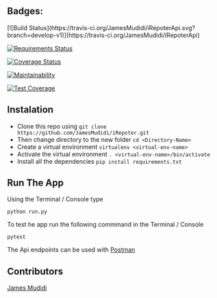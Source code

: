 <h2>Badges:</h2>
[![Build Status](https://travis-ci.org/JamesMudidi/iRepoterApi.svg?branch=develop-v1)](https://travis-ci.org/JamesMudidi/iRepoterApi)

[![Requirements Status](https://requires.io/github/JamesMudidi/iRepoterApi/requirements.svg?branch=develop-v1)](https://requires.io/github/JamesMudidi/iRepoterApi/requirements/?branch=develop-v1)

[![Coverage Status](https://coveralls.io/repos/github/JamesMudidi/iRepoterApi/badge.svg?branch=develop-v1)](https://coveralls.io/github/JamesMudidi/iRepoterApi?branch=develop-v1)

[![Maintainability](https://api.codeclimate.com/v1/badges/a320fc6c8482f461320c/maintainability)](https://codeclimate.com/github/JamesMudidi/iRepoterApi/maintainability)

[![Test Coverage](https://api.codeclimate.com/v1/badges/a320fc6c8482f461320c/test_coverage)](https://codeclimate.com/github/JamesMudidi/iRepoterApi/test_coverage)

## Instalation
* Clone this repo using ```git clone https://github.com/JamesMudidi/iRepoter.git```
* Then change directory to the new folder ```cd <Directory-Name> ```
* Create a virtual environment ```virtualenv <virtual-env-name>```
* Activate the virtual environment ```. <virtual-env-name>/bin/activate```
* Install all the dependencies ```pip install requirements.txt```

<h2>Run The App</h2>
<p>Using the Terminal / Console type</p>
<pre><code>python run.py
</code></pre>
<p>To test he app run the following commmand in the Terminal / Console</p>
<pre><code>pytest
</code></pre>

<p>The Api endpoints can be used with <a href="https://www.getpostman.com/apps" rel="nofollow">Postman</a></p>

<h2>Contributors</h2>
<p><a href="https://github.com/JamesMudidi" rel="nofollow">James Mudidi</a></p>
